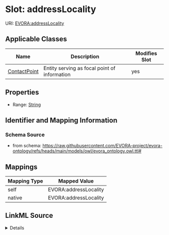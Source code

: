

# Slot: addressLocality



URI: [EVORA:addressLocality](https://raw.githubusercontent.com/EVORA-project/evora-ontology/refs/heads/main/models/owl/evora_ontology.owl.ttl#addressLocality)



<!-- no inheritance hierarchy -->





## Applicable Classes

| Name | Description | Modifies Slot |
| --- | --- | --- |
| [ContactPoint](ContactPoint.md) | Entity serving as focal point of information |  yes  |







## Properties

* Range: [String](String.md)





## Identifier and Mapping Information







### Schema Source


* from schema: https://raw.githubusercontent.com/EVORA-project/evora-ontology/refs/heads/main/models/owl/evora_ontology.owl.ttl#




## Mappings

| Mapping Type | Mapped Value |
| ---  | ---  |
| self | EVORA:addressLocality |
| native | EVORA:addressLocality |




## LinkML Source

<details>
```yaml
name: addressLocality
from_schema: https://raw.githubusercontent.com/EVORA-project/evora-ontology/refs/heads/main/models/owl/evora_ontology.owl.ttl#
rank: 1000
alias: addressLocality
domain_of:
- ContactPoint
range: string

```
</details>